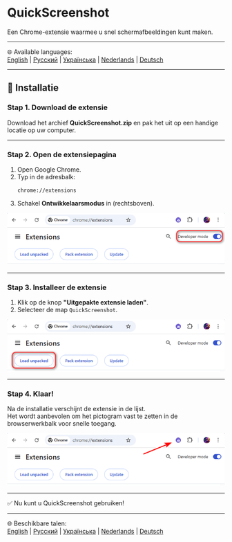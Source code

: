 # QuickScreenshot
Een Chrome-extensie waarmee u snel schermafbeeldingen kunt maken.

---

🌐 Available languages:  
[English](README.md) | [Русский](README.ru.md) | [Українська](README.uk.md) | [Nederlands](README.nl.md) | [Deutsch](README.de.md)

---

## 🚀 Installatie

### Stap 1. Download de extensie
Download het archief **QuickScreenshot.zip** en pak het uit op een handige locatie op uw computer.

---

### Stap 2. Open de extensiepagina
1. Open Google Chrome.  
2. Typ in de adresbalk:  
   ```
   chrome://extensions
   ```
3. Schakel **Ontwikkelaarsmodus** in (rechtsboven).

![Developer mode](screenshots/step2_developer_mode.png)

---

### Stap 3. Installeer de extensie
1. Klik op de knop **"Uitgepakte extensie laden"**.  
2. Selecteer de map `QuickScreenshot`.  


![Load unpacked](screenshots/step3_load_unpacked.png)

---

### Stap 4. Klaar!
Na de installatie verschijnt de extensie in de lijst.  
Het wordt aanbevolen om het pictogram vast te zetten in de browserwerkbalk voor snelle toegang.

![Extension installed](screenshots/step4_installed.png)

---

✅ Nu kunt u QuickScreenshot gebruiken!

---

🌐 Beschikbare talen:  
[English](README.md) | [Русский](README.ru.md) | [Українська](README.uk.md) | [Nederlands](README.nl.md) | [Deutsch](README.de.md)
